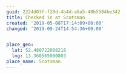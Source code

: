 ```yaml
---
guid: 2224d03f-f28d-4b4d-a6a5-40b5584be342
title: Checked in at Scotsman
created: '2019-05-08T17:14:09+00:00'
changed: '2019-09-24T14:54:36+00:00'


place_geo:
  lat: 52.480722008216
  lng: 13.360565900803
place_name: Scotsman
---
```


